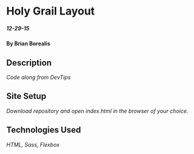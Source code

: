 # Holy Grail Layout
##### _12-29-15_

#### By Brian Borealis

## Description
_Code along from DevTips_

## Site Setup
_Download repository and open index.html in the browser of your choice._

## Technologies Used
_HTML, Sass, Flexbox_
